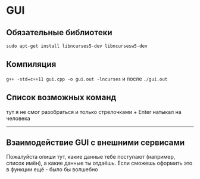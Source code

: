 # GUI

## Обязательные библиотеки

`sudo apt-get install libncurses5-dev libncursesw5-dev`

## Компиляция

`g++ -std=c++11 gui.cpp -o gui.out -lncurses` и после `./gui.out`

## Список возможных команд

тут я не смог разобраться и только стрелочками + Enter натыкал на человека

---

## Взаимодействие GUI с внешними сервисами

Пожалуйста опиши тут, какие данные тебе поступают (например, список имён), а какие данные ты отдаёшь. Если сможешь оформить это в функции ещё - было бы волшебно
